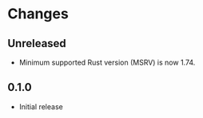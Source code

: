 # Changes

## Unreleased

- Minimum supported Rust version (MSRV) is now 1.74.

## 0.1.0

- Initial release
